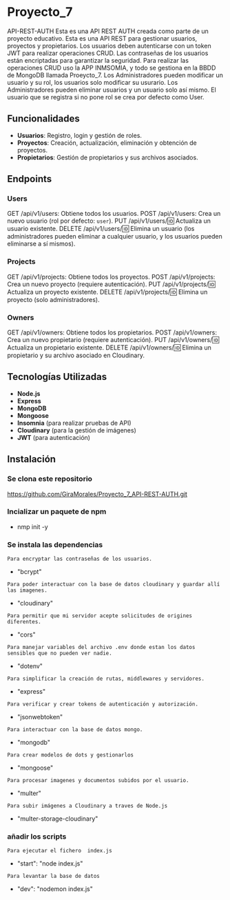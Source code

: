 # Proyecto_7

API-REST-AUTH
Esta es una API REST AUTH creada como parte de un proyecto educativo.
Esta es una API REST para gestionar usuarios, proyectos y propietarios. Los usuarios deben autenticarse con un token JWT para realizar operaciones CRUD. Las contraseñas de los usuarios están encriptadas para garantizar la seguridad.
Para realizar las operaciones CRUD uso la APP INMSOMIA, y todo se gestiona en la BBDD de MongoDB llamada Proeycto_7.
Los Administradores pueden modificar un usuario y su rol, los usuarios solo modificar su usurario.
Los Administradores pueden eliminar usuarios y un usuario solo así mismo.
El usuario que se registra si no pone rol se crea por defecto como User.

## Funcionalidades

- **Usuarios**: Registro, login y gestión de roles.
- **Proyectos**: Creación, actualización, eliminación y obtención de proyectos.
- **Propietarios**: Gestión de propietarios y sus archivos asociados.

## Endpoints

### Users

GET /api/v1/users: Obtiene todos los usuarios.
POST /api/v1/users: Crea un nuevo usuario (rol por defecto: `user`).
PUT /api/v1/users/:id: Actualiza un usuario existente.
DELETE /api/v1/users/:id: Elimina un usuario (los administradores pueden eliminar a cualquier usuario, y los usuarios pueden eliminarse a sí mismos).

### Projects

GET /api/v1/projects: Obtiene todos los proyectos.
POST /api/v1/projects: Crea un nuevo proyecto (requiere autenticación).
PUT /api/v1/projects/:id: Actualiza un proyecto existente.
DELETE /api/v1/projects/:id: Elimina un proyecto (solo administradores).

### Owners

GET /api/v1/owners: Obtiene todos los propietarios.
POST /api/v1/owners: Crea un nuevo propietario (requiere autenticación).
PUT /api/v1/owners/:id: Actualiza un propietario existente.
DELETE /api/v1/owners/:id: Elimina un propietario y su archivo asociado en Cloudinary.

## Tecnologías Utilizadas

- **Node.js**
- **Express**
- **MongoDB**
- **Mongoose**
- **Insomnia** (para realizar pruebas de API)
- **Cloudinary** (para la gestión de imágenes)
- **JWT** (para autenticación)

## Instalación

### Se clona este repositorio

https://github.com/GiraMorales/Proyecto_7_API-REST-AUTH.git

### Incializar un paquete de npm

- nmp init -y

### Se instala las dependencias

`Para encryptar las contraseñas de los usuarios.`

- "bcrypt"

`Para poder interactuar con la base de datos cloudinary y guardar allí las imagenes.`

- "cloudinary"

`Para permitir que mi servidor acepte solicitudes de origines diferentes.`

- "cors"

`Para manejar variables del archivo .env donde estan los datos sensibles que no pueden ver nadie.`

- "dotenv"

`Para simplificar la creación de rutas, middlewares y servidores.`

- "express"

`Para verificar y crear tokens de autenticación y autorización.`

- "jsonwebtoken"

`Para interactuar con la base de datos mongo.`

- "mongodb"

`Para crear modelos de dots y gestionarlos`

- "mongoose"

`Para procesar imagenes y documentos subidos por el usuario.`

- "multer"

`Para subir imágenes a Cloudinary a traves de Node.js`

- "multer-storage-cloudinary"

### añadir los scripts

`Para ejecutar el fichero  index.js`

- "start": "node index.js"

`Para levantar la base de datos`

- "dev": "nodemon index.js"
